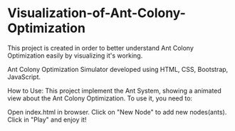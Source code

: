 # Visualization-of-Ant-Colony-Optimization
This project is created in order to better understand Ant Colony Optimization easily by visualizing it's working.


Ant Colony Optimization Simulator developed using HTML, CSS, Bootstrap, JavaScript.


How to Use:
This project implement the Ant System, showing a animated view about the Ant Colony Optimization. To use it, you need to:

Open index.html in browser.
Click on "New Node" to add new nodes(ants).
Click in "Play" and enjoy it!
